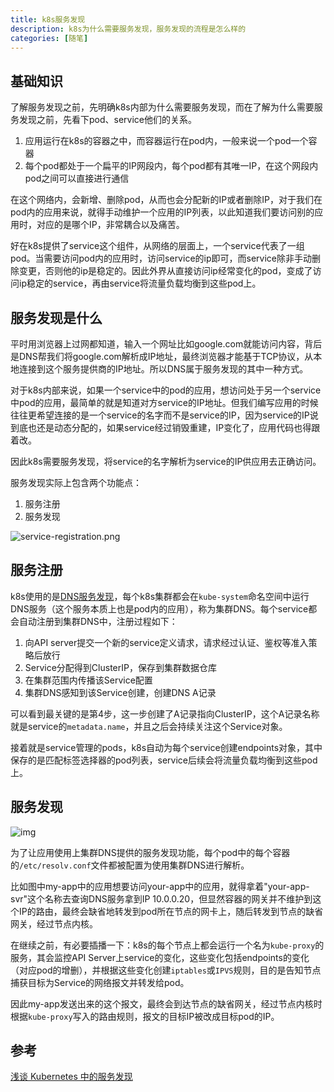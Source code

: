 ```yaml
---
title: k8s服务发现
description: k8s为什么需要服务发现，服务发现的流程是怎么样的
categories: [随笔]
---
```




## 基础知识

了解服务发现之前，先明确k8s内部为什么需要服务发现，而在了解为什么需要服务发现之前，先看下pod、service他们的关系。

1. 应用运行在k8s的容器之中，而容器运行在pod内，一般来说一个pod一个容器
2. 每个pod都处于一个扁平的IP网段内，每个pod都有其唯一IP，在这个网段内pod之间可以直接进行通信

在这个网络内，会新增、删除pod，从而也会分配新的IP或者删除IP，对于我们在pod内的应用来说，就得手动维护一个应用的IP列表，以此知道我们要访问别的应用时，对应的是哪个IP，非常耦合以及痛苦。

好在k8s提供了service这个组件，从网络的层面上，一个service代表了一组pod。当需要访问pod内的应用时，访问service的ip即可，而service除非手动删除变更，否则他的ip是稳定的。因此外界从直接访问ip经常变化的pod，变成了访问ip稳定的service，再由service将流量负载均衡到这些pod上。

## 服务发现是什么

平时用浏览器上过网都知道，输入一个网址比如google.com就能访问内容，背后是DNS帮我们将google.com解析成IP地址，最终浏览器才能基于TCP协议，从本地连接到这个服务提供商的IP地址。所以DNS属于服务发现的其中一种方式。

对于k8s内部来说，如果一个service中的pod的应用，想访问处于另一个service中pod的应用，最简单的就是知道对方service的IP地址。但我们编写应用的时候往往更希望连接的是一个service的名字而不是service的IP，因为service的IP说到底也还是动态分配的，如果service经过销毁重建，IP变化了，应用代码也得跟着改。

因此k8s需要服务发现，将service的名字解析为service的IP供应用去正确访问。

服务发现实际上包含两个功能点：

1. 服务注册
2. 服务发现

![service-registration.png](https://cdn.jsdelivr.net/gh/NOS-AE/assets@main/img/service-registration.jpeg)

## 服务注册



k8s使用的是[DNS服务发现](https://github.com/coredns/coredns)，每个k8s集群都会在`kube-system`命名空间中运行DNS服务（这个服务本质上也是pod内的应用），称为集群DNS。每个service都会自动注册到集群DNS中，注册过程如下：

1. 向API server提交一个新的service定义请求，请求经过认证、鉴权等准入策略后放行
2. Service分配得到ClusterIP，保存到集群数据仓库
3. 在集群范围内传播该Service配置
4. 集群DNS感知到该Service创建，创建DNS A记录

可以看到最关键的是第4步，这一步创建了A记录指向ClusterIP，这个A记录名称就是service的`metadata.name`，并且之后会持续关注这个Service对象。

接着就是service管理的pods，k8s自动为每个service创建endpoints对象，其中保存的是匹配标签选择器的pod列表，service后续会将流量负载均衡到这些pod上。

## 服务发现

![img](https://cdn.jsdelivr.net/gh/NOS-AE/assets@main/img/dns-reg.jpeg)

为了让应用使用上集群DNS提供的服务发现功能，每个pod中的每个容器的`/etc/resolv.conf`文件都被配置为使用集群DNS进行解析。

比如图中my-app中的应用想要访问your-app中的应用，就得拿着"your-app-svr"这个名称去查询DNS服务拿到IP 10.0.0.20，但显然容器的网关并不维护到这个IP的路由，最终会缺省地转发到pod所在节点的网卡上，随后转发到节点的缺省网关，经过节点内核。

在继续之前，有必要插播一下：k8s的每个节点上都会运行一个名为`kube-proxy`的服务，其会监控API Server上service的变化，这些变化包括endpoints的变化（对应pod的增删），并根据这些变化创建`iptables`或`IPVS`规则，目的是告知节点捕获目标为Service的网络报文并转发给pod。

因此my-app发送出来的这个报文，最终会到达节点的缺省网关，经过节点内核时根据`kube-proxy`写入的路由规则，报文的目标IP被改成目标pod的IP。

## 参考

[浅谈 Kubernetes 中的服务发现](https://blog.fleeto.us/post/demystifying-kubernetes-service-discovery/)